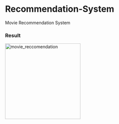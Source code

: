 # Recommendation-System
Movie Recommendation System
### Result
<img width="246" alt="movie_reccomendation" src="https://github.com/laasyane11ore/Recommendation-System/assets/138700086/f229fbfe-ab03-4e6c-8fdd-d059760f279f">
